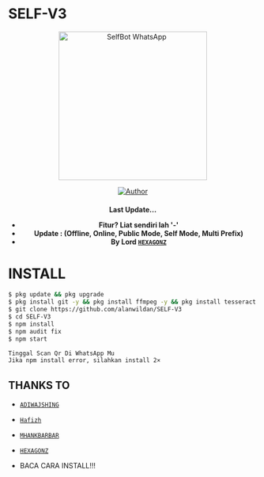 # SELF-V3

<div align="center">
<img src="https://i.ibb.co/Btjy1WH/9607f3d0c4fe.jpg" alt="SelfBot WhatsApp" width="300" />

>
>
>
</div>
<p align="center">
  <a href="https://github.com/alanwildan"><img title="Author" src="https://img.shields.io/badge/Author-Alanwildan-red.svg?style=for-the-badge&logo=github" /></a>
  <h4 align="center">
</p>

Last Update...
* Fitur? Liat sendiri lah '-'
* Update : (Offline, Online, Public Mode, Self Mode, Multi Prefix)
* By Lord [`HEXAGONZ`](https://github.com/Hexagonz)


# INSTALL

```bash
$ pkg update && pkg upgrade
$ pkg install git -y && pkg install ffmpeg -y && pkg install tesseract -y && pkg install nodejs -y
$ git clone https://github.com/alanwildan/SELF-V3
$ cd SELF-V3
$ npm install
$ npm audit fix
$ npm start

Tinggal Scan Qr Di WhatsApp Mu
Jika npm install error, silahkan install 2×
```

## THANKS TO

* [`ADIWAJSHING`](https://github.com/adiwajshing/Baileys) 
* [`Hafizh`](https://github.com/HAFizh-15) 
* [`MHANKBARBAR`](https://github.com/MhankBarBar)
* [`HEXAGONZ`](https://github.com/Hexagonz)

* BACA CARA INSTALL!!!
